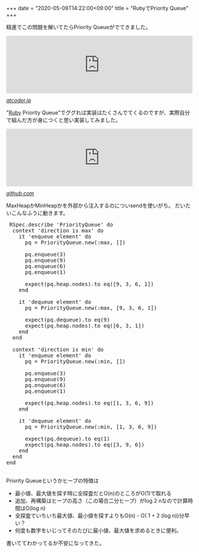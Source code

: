 +++
date = "2020-05-09T14:22:00+09:00"
title = "RubyでPriority Queue"
+++

<body>
<p>精進でこの問題を解いてたらPriority Queueがでてきました。</p>

<p><iframe src="https://hatenablog-parts.com/embed?url=https%3A%2F%2Fatcoder.jp%2Fcontests%2Fabc141%2Ftasks%2Fabc141_d" title="D - Powerful Discount Tickets" class="embed-card embed-webcard" scrolling="no" frameborder="0" style="display: block; width: 100%; height: 155px; max-width: 500px; margin: 10px 0px;"></iframe><cite class="hatena-citation"><a href="https://atcoder.jp/contests/abc141/tasks/abc141_d">atcoder.jp</a></cite></p>

<p>"<a class="keyword" href="http://d.hatena.ne.jp/keyword/Ruby">Ruby</a> Priority Queue"でググれば実装はたくさんでてくるのですが、実際自分で組んだ方が身につくと思い実装してみました。</p>

<p><iframe src="https://hatenablog-parts.com/embed?url=https%3A%2F%2Fgithub.com%2FQWYNG%2Fatcoder_work_space%2Fblob%2Fmaster%2Fsnipet%2Fpriority_queue.rb" title="QWYNG/atcoder_work_space" class="embed-card embed-webcard" scrolling="no" frameborder="0" style="display: block; width: 100%; height: 155px; max-width: 500px; margin: 10px 0px;"></iframe><cite class="hatena-citation"><a href="https://github.com/QWYNG/atcoder_work_space/blob/master/snipet/priority_queue.rb">github.com</a></cite></p>

<p>MaxHeapかMinHeapかを外部から注入するのについsendを使いがち。
だいたいこんなふうに動きます。</p>

<pre class="code lang-ruby" data-lang="ruby" data-unlink> RSpec.describe 'PriorityQueue' do
  context 'direction is max' do
    it 'enqueue element' do
      pq = PriorityQueue.new(:max, [])

      pq.enqueue(3)
      pq.enqueue(9)
      pq.enqueue(6)
      pq.enqueue(1)

      expect(pq.heap.nodes).to eq([9, 3, 6, 1])
    end

    it 'dequeue element' do
      pq = PriorityQueue.new(:max, [9, 3, 6, 1])

      expect(pq.dequeue).to eq(9)
      expect(pq.heap.nodes).to eq([6, 3, 1])
    end
  end

  context 'direction is min' do
    it 'enqueue element' do
      pq = PriorityQueue.new(:min, [])

      pq.enqueue(3)
      pq.enqueue(9)
      pq.enqueue(6)
      pq.enqueue(1)

      expect(pq.heap.nodes).to eq([1, 3, 6, 9])
    end

    it 'dequeue element' do
      pq = PriorityQueue.new(:min, [1, 3, 6, 9])

      expect(pq.dequeue).to eq(1)
      expect(pq.heap.nodes).to eq([3, 9, 6])
    end
  end
end
 </pre>


<p>Priority Queueというかヒープの特徴は</p>

<ul>
<li>最小値、最大値を探す時に全探査だとO(n)のところがO(1)で取れる</li>
<li>追加、再構築はヒープの高さ（この場合二分ヒープ）がlog 2 nなので計算時間はO(log n)</li>
<li>全探査でいちいち最大値、最小値を探すよりもO(n) - O( 1 + 2 (log n))分早い？</li>
<li>何度も数字をいじってそのたびに最小値、最大値を求めるときに便利。</li>
</ul>


<p>書いててわかってるか不安になってきた。</p>
</body>
